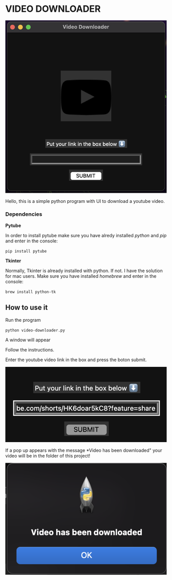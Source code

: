 # VIDEO DOWNLOADER 

![program running](program.png)



Hello, this is a simple python program with UI to download a youtube video. 

### Dependencies

**Pytube**

In order to install pytube make sure you have  alredy installed *python* and *pip* and enter in the console:

`pip install pytube`

**Tkinter**

Normally, Tkinter is already installed with python. If not. I have the solution for mac users. Make sure you have installed *homebrew* and enter in the console:

`brew install python-tk`


## How to use it

Run the program

`python video-downloader.py`

A window will appear

Follow the instructions.

Enter the youtube video link in the box and press the boton submit.

![program running](instructions.png)

If a pop up appears with the message *Video has been downloaded" your video will be in the folder of this project!

![program running](popup.png)

